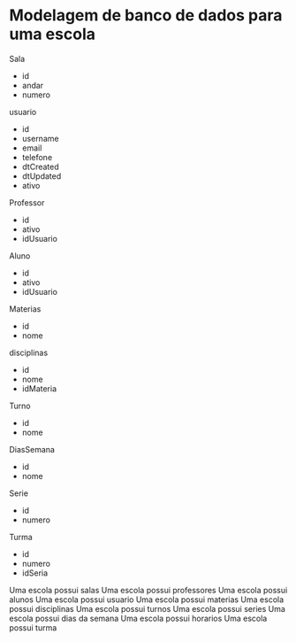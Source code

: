 # Modelagem de banco de dados para uma escola

Sala
* id
* andar
* numero

usuario
* id
* username
* email
* telefone
* dtCreated
* dtUpdated
* ativo

Professor
* id
* ativo
* idUsuario

Aluno
* id
* ativo
* idUsuario

Materias
* id
* nome

disciplinas
* id
* nome
* idMateria

Turno
* id
* nome

DiasSemana
* id
* nome

Serie
* id
* numero

Turma
* id
* numero
* idSeria

Uma escola possui salas
Uma escola possui professores
Uma escola possui alunos
Uma escola possui usuario
Uma escola possui materias
Uma escola possui disciplinas
Uma escola possui turnos
Uma escola possui series
Uma escola possui dias da semana
Uma escola possui horarios
Uma escola possui turma


